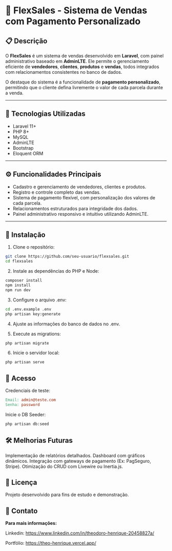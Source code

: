 # 🛒  FlexSales - Sistema de Vendas com Pagamento Personalizado

## 📋 Descrição

O **FlexSales** é um sistema de vendas desenvolvido em **Laravel**, com painel administrativo baseado em **AdminLTE**. Ele permite o gerenciamento eficiente de **vendedores**, **clientes**, **produtos** e **vendas**, todos integrados com relacionamentos consistentes no banco de dados.

O destaque do sistema é a funcionalidade de **pagamento personalizado**, permitindo que o cliente defina livremente o valor de cada parcela durante a venda.

---

## 🚀 Tecnologias Utilizadas

- Laravel 11+
- PHP 8+
- MySQL
- AdminLTE
- Bootstrap
- Eloquent ORM

---

## ⚙️ Funcionalidades Principais

- Cadastro e gerenciamento de vendedores, clientes e produtos.
- Registro e controle completo das vendas.
- Sistema de pagamento flexível, com personalização dos valores de cada parcela.
- Relacionamentos estruturados para integridade dos dados.
- Painel administrativo responsivo e intuitivo utilizando AdminLTE.

---

## 📂 Instalação

1. Clone o repositório:

```bash
git clone https://github.com/seu-usuario/flexsales.git
cd flexsales
```

2. Instale as dependências do PHP e Node:

```bash
composer install
npm install
npm run dev
```

3. Configure o arquivo .env:

```bash 
cd .env.example .env
php artisan key:generate
```

4. Ajuste as informações do banco de dados no .env.

5. Execute as migrations:

```bash
php artisan migrate
```
6. Inicie o servidor local:

```bash
php artisan serve
```

## 🔑 Acesso
Credenciais de teste:

```makefile
Email: admin@teste.com
Senha: password
```

Inicie o DB Seeder:

```bash
php artisan db:seed
```

## 🛠️ Melhorias Futuras

Implementação de relatórios detalhados.
Dashboard com gráficos dinâmicos.
Integração com gateways de pagamento (Ex: PagSeguro, Stripe).
Otimização do CRUD com Livewire ou Inertia.js.

## 🤝 Licença
Projeto desenvolvido para fins de estudo e demonstração.

## 📎 Contato
**Para mais informações:**

Linkedin: https://www.linkedin.com/in/theodoro-henrique-20458827a/

Portfólio: https://theo-henrique.vercel.app/